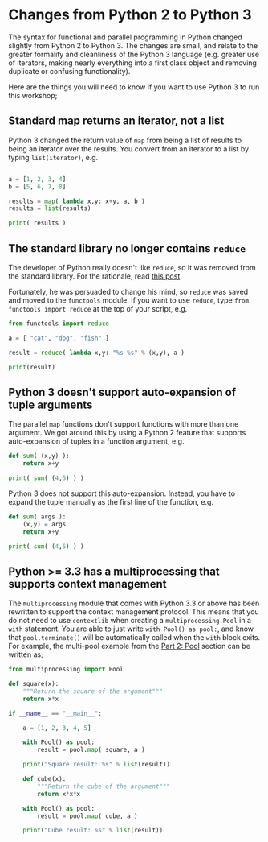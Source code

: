 # Changes from Python 2 to Python 3

The syntax for functional and parallel programming in Python changed
slightly from Python 2 to Python 3. The changes are small, and relate
to the greater formality and cleanliness of the Python 3 language (e.g. greater use
of iterators, making nearly everything into a first class object 
and removing duplicate or confusing functionality).

Here are the things you will need to know if you want to 
use Python 3 to run this workshop;

## Standard map returns an iterator, not a list

Python 3 changed the return value of `map` from being a list of results to
being an iterator over the results. You convert from an iterator to
a list by typing `list(iterator)`, e.g.

```python

a = [1, 2, 3, 4]
b = [5, 6, 7, 8]

results = map( lambda x,y: x+y, a, b )
results = list(results)

print( results )
```

## The standard library no longer contains `reduce`

The developer of Python really doesn't like `reduce`, so it was
removed from the standard library. For the rationale, read
[this post](http://www.artima.com/weblogs/viewpost.jsp?thread=98196).

Fortunately, he was persuaded to change his mind, so `reduce`
was saved and moved to the `functools` module. If you want to use
`reduce`, type `from functools import reduce` at the top of your script, e.g.

```python
from functools import reduce

a = [ "cat", "dog", "fish" ]

result = reduce( lambda x,y: "%s %s" % (x,y), a )

print(result)
```

## Python 3 doesn't support auto-expansion of tuple arguments

The parallel `map` functions don't support functions with more
than one argument. We got around this by using a Python 2 feature
that supports auto-expansion of tuples in a function argument, e.g.

```python
def sum( (x,y) ):
    return x+y

print( sum( (4,5) ) )
```

Python 3 does not support this auto-expansion. Instead, you have
to expand the tuple manually as the first line of the function, e.g.

```python
def sum( args ):
    (x,y) = args
    return x+y

print( sum( (4,5) ) )
```

## Python >= 3.3 has a multiprocessing that supports context management

The `multiprocessing` module that comes with Python 3.3 or above has
been rewritten to support the context management protocol. This means
that you do not need to use `contextlib` when creating a `multiprocessing.Pool`
in a `with` statement. You are able to just write `with Pool() as pool:`,
and know that `pool.terminate()` will be automatically called when the
`with` block exits. For example, the multi-pool example from 
the [Part 2: Pool](pool_part2.md) section can be written as;

```python
from multiprocessing import Pool

def square(x):
    """Return the square of the argument"""
    return x*x

if __name__ == "__main__":

    a = [1, 2, 3, 4, 5]

    with Pool() as pool:
        result = pool.map( square, a )

    print("Square result: %s" % list(result))

    def cube(x):
        """Return the cube of the argument"""
        return x*x*x

    with Pool() as pool:
        result = pool.map( cube, a )

    print("Cube result: %s" % list(result))
```
 
